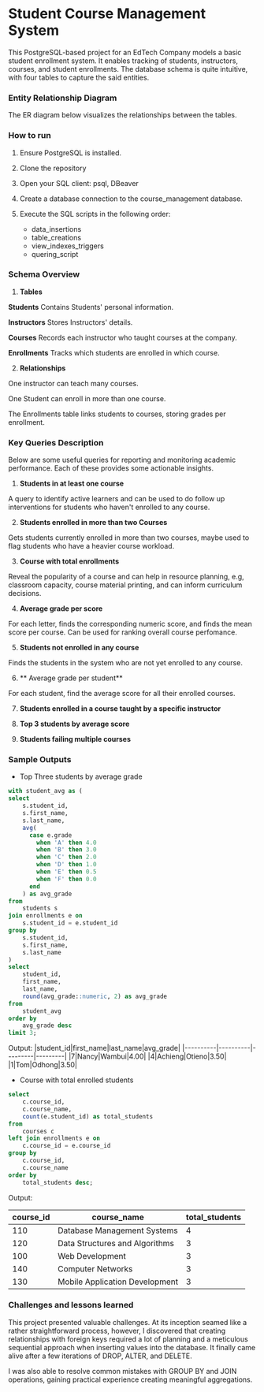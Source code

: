 # Student Course Management System

This PostgreSQL-based project for an EdTech Company models a basic student enrollment system. It enables tracking of students, instructors, courses, and student enrollments. The database schema is quite intuitive, with four tables to capture the said entities.

### Entity Relationship Diagram 
The ER diagram below visualizes the relationships between the tables.

### How to run
1. Ensure PostgreSQL is installed.
2. Clone the repository 
3. Open your SQL client: psql, DBeaver
4. Create a database connection to the course_management database.
5. Execute the SQL scripts in the following order:

    - data_insertions
    - table_creations
    - view_indexes_triggers
    - quering_script

### Schema Overview
 1. **Tables**

 **Students** Contains Students' personal information.

 **Instructors** Stores Instructors' details.

 **Courses** Records each instructor who  taught courses at the company.

 **Enrollments** Tracks which students are enrolled in which course.

 2. **Relationships**

One instructor can teach many courses.

One Student can enroll in more than one course.

The Enrollments table links students to courses, storing grades per enrollment.

### Key Queries Description

Below are some useful queries for reporting and monitoring academic performance. Each of these provides some actionable insights.

1. **Students in at least one course**

A query to identify active learners and can be used to do follow up interventions for students who haven't enrolled to any course.

2. **Students enrolled in more than two Courses**

Gets students currently enrolled in more than two courses, maybe used to flag students who have a heavier course workload.

3. **Course with total enrollments**

Reveal the popularity of a course and can help in resource planning, e.g, classroom capacity, course material printing, and can inform curriculum decisions.

4. **Average grade per score**

For each letter, finds the corresponding numeric score, and finds the mean score per course. Can be used for ranking overall course perfomance.

5. **Students not enrolled in any course**

Finds the students in the system who are not yet enrolled to any course.

6. ** Average grade per student**

For each student, find the average score for all their enrolled courses.

7. **Students enrolled in a course taught by a specific instructor**

8. **Top 3 students by average score**

9. **Students failing multiple courses**

### Sample Outputs

- Top Three students by average grade

```sql
with student_avg as (
select
	s.student_id,
	s.first_name,
	s.last_name,
	avg(
      case e.grade
        when 'A' then 4.0
        when 'B' then 3.0
        when 'C' then 2.0
        when 'D' then 1.0
        when 'E' then 0.5
        when 'F' then 0.0
      end
    ) as avg_grade
from
	students s
join enrollments e on
	s.student_id = e.student_id
group by
	s.student_id,
	s.first_name,
	s.last_name
)
select
	student_id,
	first_name,
	last_name,
	round(avg_grade::numeric, 2) as avg_grade
from
	student_avg
order by
	avg_grade desc
limit 3;

```
Output: 
|student_id|first_name|last_name|avg_grade|
|----------|----------|---------|---------|
|7|Nancy|Wambui|4.00|
|4|Achieng|Otieno|3.50|
|1|Tom|Odhong|3.50|


- Course with total enrolled students

```sql
select
	c.course_id,
	c.course_name,
	count(e.student_id) as total_students
from
	courses c
left join enrollments e on
	c.course_id = e.course_id
group by
	c.course_id,
	c.course_name
order by
	total_students desc;
```

Output: 

|course_id|course_name|total_students|
|---------|-----------|--------------|
|110|Database Management Systems|4|
|120|Data Structures and Algorithms|3|
|100|Web Development|3|
|140|Computer Networks|3|
|130|Mobile Application Development|3|

### Challenges and lessons learned

This project presented valuable challenges. At its inception seamed like a rather straightforward process, however, I discovered that creating relationships with foreign keys required a lot of planning and a meticulous sequential approach when inserting values into the database. It finally came alive after a few iterations of DROP, ALTER, and DELETE. 

I was also able to resolve common mistakes with GROUP BY and JOIN operations, gaining practical experience creating meaningful aggregations.







 
